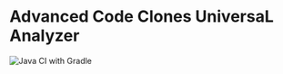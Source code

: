 # Advanced Code Clones UniversaL Analyzer 

![Java CI with Gradle](https://github.com/ACCULA/accula/workflows/Java%20CI%20with%20Gradle/badge.svg)
